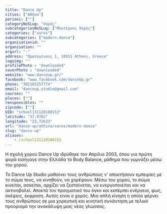 ```yaml
---
title: "Dance Up"
cities: ["Αθήνα"]
perioxi: [""]
categoryNoSLug: "Χορός"
subcategoriesNoSLug: ["Μοντέρνος Χορός"]
categories: ["xoros"]
subcategories: ["modern-dance"]
organisationid: ""
organisation: ""
orgurl: "-"
address: "Πρωτογένους 1, 10551 Athens, Greece"
logoimg: ""
profilePhoto : "downloaded"
coverPhoto : "downloaded"
website: "www.danceup.gr/"
facebook: "www.facebook.com/danceUp.gr"
phone: "302103257774"
email: "danceup.studio@gmail.com"
courses: ""
places: [""]
rensponsibles: ""
zipcode: [""]
UID: "school131120180153"
latitude: "37,9782"
longitude: "23,72633"
url: "dance-up/athina/xoros/modern-dance"
slug: "dance-up"
aliases:
    - /school131120180153
---
```



Η σχολή χορού Dance Up ιδρύθηκε τον Απρίλιο 2003, όπου για πρώτη φορά εισήγαγε στην Ελλάδα το Body Balance, μάθημα που γυμνάζει μέσω του χορού.

Το Dance Up Studio μαθαίνει τους ανθρώπους ν’ αποκτήσουν εμπειρίες με το σώμα τους, να κινηθούν, να χορέψουν. Μέσω του χορού, το σώμα κινείται, ασκείται, αρχίζει να ζεσταίνεται, να ενεργοποιείται και να ακτινοβολεί. Αποκτά τον πραγματικό του όγκο και εκπέμπει ενέργεια, φως, σκέψεις, έκφραση. Αυτός είναι ο χορός. Μια απλή κίνηση η οποία φέρνει τους ανθρώπους σε μια χορευτική και κινητική συνάντηση με τελικό προορισμό την ανακάλυψη μιας νέας γλώσσας.